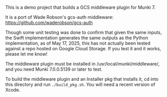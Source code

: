 This is a demo project that builds a GCS middleware plugin for Munki 7.

It is a port of Wade Robson's gcs-auth middleware:
https://github.com/waderobson/gcs-auth

Though some unit testing was done to confirm that given the same inputs, the Swift implementation generates the same outputs as the Python implementation, as of May 17, 2025, this has not actually been tested against a repo hosted on Google Cloud Storage. If you test it and it works, please let me know!

The middleware plugin must be installed in /usr/local/munki/middleware/, and you need Munki 7.0.0.5139 or later to test.

To build the middleware plugin and an Installer pkg that installs it, cd into this directory and run `./build_pkg.sh`. You will need a recent version of Xcode.
